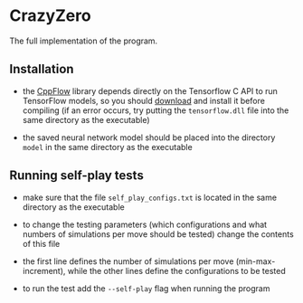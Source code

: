 # CrazyZero

The full implementation of the program.

## Installation

- the [CppFlow](https://github.com/serizba/cppflow) library depends directly on the Tensorflow C API to run TensorFlow models, so you should [download](https://www.tensorflow.org/install/lang_c) and install it before compiling (if an error occurs, try putting the `tensorflow.dll` file into the same directory as the executable)

- the saved neural network model should be placed into the directory `model` in the same directory as the executable

## Running self-play tests

- make sure that the file `self_play_configs.txt` is located in the same directory as the executable

- to change the testing parameters (which configurations and what numbers of simulations per move should be tested) change the contents of this file

- the first line defines the number of simulations per move (min-max-increment), while the other lines define the configurations to be tested

- to run the test add the `--self-play` flag when running the program
